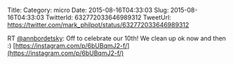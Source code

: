Title: 
Category: micro
Date: 2015-08-16T04:33:03
Slug: 2015-08-16T04:33:03
TwitterId: 632772033646989312
TweetUrl: https://twitter.com/mark_philpot/status/632772033646989312

RT [@annbordetsky](https://twitter.com/annbordetsky): Off to celebrate our 10th! We clean up ok now and then :) [https://instagram.com/p/6bUBqmJ2-f/](https://instagram.com/p/6bUBqmJ2-f/)